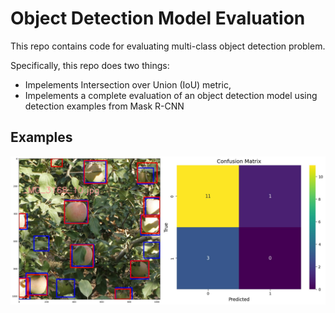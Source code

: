 # Object Detection Model Evaluation
This repo contains code for evaluating multi-class object detection problem. 

Specifically, this repo does two things:
- Impelements Intersection over Union (IoU) metric,
- Impelements a complete evaluation of an object detection model using detection examples from Mask R-CNN



## Examples 

!["Detections example"](Output/_MG_3168_10_merged_image.jpg)

